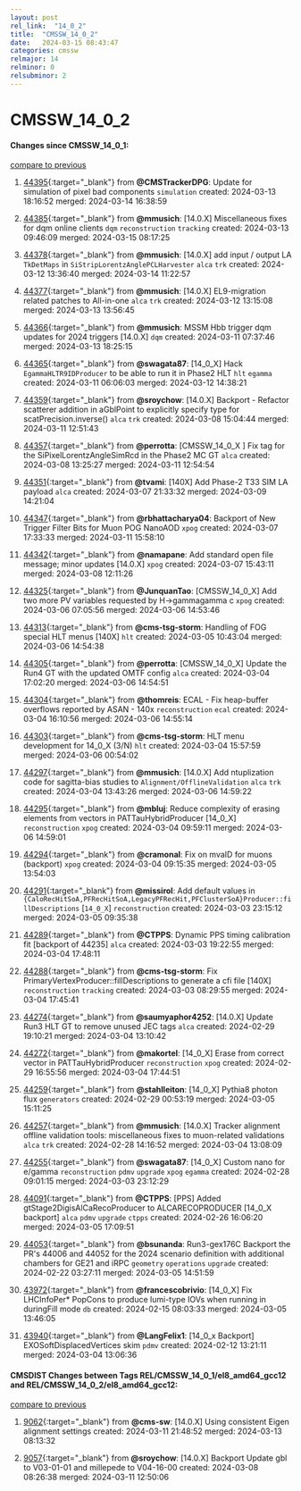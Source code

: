 ```yaml
---
layout: post
rel_link:  "14_0_2"
title:  "CMSSW_14_0_2"
date:   2024-03-15 08:43:47
categories: cmssw
relmajor: 14
relminor: 0
relsubminor: 2
---
```


# CMSSW_14_0_2
#### Changes since CMSSW_14_0_1:
[compare to previous](https://github.com/cms-sw/cmssw/compare/CMSSW_14_0_1...CMSSW_14_0_2)



1. [44395](http://github.com/cms-sw/cmssw/pull/44395){:target="_blank"}  from **@CMSTrackerDPG**: Update for simulation of pixel bad components `simulation` created: 2024-03-13 18:16:52 merged: 2024-03-14 16:38:59

2. [44385](http://github.com/cms-sw/cmssw/pull/44385){:target="_blank"}  from **@mmusich**: [14.0.X] Miscellaneous fixes for dqm online clients  `dqm` `reconstruction` `tracking` created: 2024-03-13 09:46:09 merged: 2024-03-15 08:17:25

3. [44378](http://github.com/cms-sw/cmssw/pull/44378){:target="_blank"}  from **@mmusich**: [14.0.X] add input / output LA `TkDetMaps` in `SiStripLorentzAnglePCLHarvester` `alca` `trk` created: 2024-03-12 13:36:40 merged: 2024-03-14 11:22:57

4. [44377](http://github.com/cms-sw/cmssw/pull/44377){:target="_blank"}  from **@mmusich**: [14.0.X] EL9-migration related patches to All-in-one `alca` `trk` created: 2024-03-12 13:15:08 merged: 2024-03-13 13:56:45

5. [44366](http://github.com/cms-sw/cmssw/pull/44366){:target="_blank"}  from **@mmusich**: MSSM Hbb trigger dqm updates for 2024 triggers [14.0.X] `dqm` created: 2024-03-11 07:37:46 merged: 2024-03-13 18:25:15

6. [44365](http://github.com/cms-sw/cmssw/pull/44365){:target="_blank"}  from **@swagata87**: [14_0_X] Hack `EgammaHLTR9IDProducer` to be able to run it in Phase2 HLT `hlt` `egamma` created: 2024-03-11 06:06:03 merged: 2024-03-12 14:38:21

7. [44359](http://github.com/cms-sw/cmssw/pull/44359){:target="_blank"}  from **@sroychow**: [14.0.X] Backport - Refactor scatterer addition in aGblPoint to explicitly specify type for scatPrecision.inverse() `alca` `trk` created: 2024-03-08 15:04:44 merged: 2024-03-11 12:51:43

8. [44357](http://github.com/cms-sw/cmssw/pull/44357){:target="_blank"}  from **@perrotta**: [CMSSW_14_0_X ] Fix tag for the SiPixelLorentzAngleSimRcd in the Phase2 MC GT `alca` created: 2024-03-08 13:25:27 merged: 2024-03-11 12:54:54

9. [44351](http://github.com/cms-sw/cmssw/pull/44351){:target="_blank"}  from **@tvami**: [140X] Add Phase-2 T33 SIM LA payload `alca` created: 2024-03-07 21:33:32 merged: 2024-03-09 14:21:04

10. [44347](http://github.com/cms-sw/cmssw/pull/44347){:target="_blank"}  from **@rbhattacharya04**: Backport of New Trigger Filter Bits for Muon POG NanoAOD `xpog` created: 2024-03-07 17:33:33 merged: 2024-03-11 15:58:10

11. [44342](http://github.com/cms-sw/cmssw/pull/44342){:target="_blank"}  from **@namapane**: Add standard open file message; minor updates [14.0.X] `xpog` created: 2024-03-07 15:43:11 merged: 2024-03-08 12:11:26

12. [44325](http://github.com/cms-sw/cmssw/pull/44325){:target="_blank"}  from **@JunquanTao**: [CMSSW_14_0_X] Add two more PV variables requested by H->gammagamma c `xpog` created: 2024-03-06 07:05:56 merged: 2024-03-06 14:53:46

13. [44313](http://github.com/cms-sw/cmssw/pull/44313){:target="_blank"}  from **@cms-tsg-storm**: Handling of FOG special HLT menus [140X] `hlt` created: 2024-03-05 10:43:04 merged: 2024-03-06 14:54:38

14. [44305](http://github.com/cms-sw/cmssw/pull/44305){:target="_blank"}  from **@perrotta**: [CMSSW_14_0_X] Update the Run4 GT with the updated OMTF config `alca` created: 2024-03-04 17:02:20 merged: 2024-03-06 14:54:51

15. [44304](http://github.com/cms-sw/cmssw/pull/44304){:target="_blank"}  from **@thomreis**: ECAL - Fix heap-buffer overflows reported by ASAN - 140x `reconstruction` `ecal` created: 2024-03-04 16:10:56 merged: 2024-03-06 14:55:14

16. [44303](http://github.com/cms-sw/cmssw/pull/44303){:target="_blank"}  from **@cms-tsg-storm**:  HLT menu development for 14_0_X (3/N) `hlt` created: 2024-03-04 15:57:59 merged: 2024-03-06 00:54:02

17. [44297](http://github.com/cms-sw/cmssw/pull/44297){:target="_blank"}  from **@mmusich**: [14.0.X] Add ntuplization code for sagitta-bias studies to `Alignment/OfflineValidation` `alca` `trk` created: 2024-03-04 13:43:26 merged: 2024-03-06 14:59:22

18. [44295](http://github.com/cms-sw/cmssw/pull/44295){:target="_blank"}  from **@mbluj**: Reduce complexity of erasing elements from vectors in PATTauHybridProducer [14_0_X] `reconstruction` `xpog` created: 2024-03-04 09:59:11 merged: 2024-03-06 14:59:01

19. [44294](http://github.com/cms-sw/cmssw/pull/44294){:target="_blank"}  from **@cramonal**: Fix on mvaID for muons (backport) `xpog` created: 2024-03-04 09:15:35 merged: 2024-03-05 13:54:03

20. [44291](http://github.com/cms-sw/cmssw/pull/44291){:target="_blank"}  from **@missirol**: Add default values in `{CaloRecHitSoA,PFRecHitSoA,LegacyPFRecHit,PFClusterSoA}Producer::fillDescriptions` [`14_0_X`] `reconstruction` created: 2024-03-03 23:15:12 merged: 2024-03-05 09:35:38

21. [44289](http://github.com/cms-sw/cmssw/pull/44289){:target="_blank"}  from **@CTPPS**: Dynamic PPS timing calibration fit [backport of 44235] `alca` created: 2024-03-03 19:22:55 merged: 2024-03-04 17:48:11

22. [44288](http://github.com/cms-sw/cmssw/pull/44288){:target="_blank"}  from **@cms-tsg-storm**: Fix PrimaryVertexProducer::fillDescriptions to generate a cfi file [140X] `reconstruction` `tracking` created: 2024-03-03 08:29:55 merged: 2024-03-04 17:45:41

23. [44274](http://github.com/cms-sw/cmssw/pull/44274){:target="_blank"}  from **@saumyaphor4252**: [14.0.X] Update Run3 HLT GT to remove unused JEC tags `alca` created: 2024-02-29 19:10:21 merged: 2024-03-04 13:10:42

24. [44272](http://github.com/cms-sw/cmssw/pull/44272){:target="_blank"}  from **@makortel**: [14_0_X] Erase from correct vector in PATTauHybridProducer `reconstruction` `xpog` created: 2024-02-29 16:55:56 merged: 2024-03-04 17:44:51

25. [44259](http://github.com/cms-sw/cmssw/pull/44259){:target="_blank"}  from **@stahlleiton**: [14_0_X] Pythia8 photon flux `generators` created: 2024-02-29 00:53:19 merged: 2024-03-05 15:11:25

26. [44257](http://github.com/cms-sw/cmssw/pull/44257){:target="_blank"}  from **@mmusich**: [14.0.X]  Tracker alignment offline validation tools: miscellaneous fixes to muon-related validations `alca` `trk` created: 2024-02-28 14:16:52 merged: 2024-03-04 13:08:09

27. [44255](http://github.com/cms-sw/cmssw/pull/44255){:target="_blank"}  from **@swagata87**: [14_0_X] Custom nano for e/gamma `reconstruction` `pdmv` `upgrade` `xpog` `egamma` created: 2024-02-28 09:01:15 merged: 2024-03-03 23:12:29

28. [44091](http://github.com/cms-sw/cmssw/pull/44091){:target="_blank"}  from **@CTPPS**: [PPS] Added gtStage2DigisAlCaRecoProducer to ALCARECOPRODUCER [14_0_X backport] `alca` `pdmv` `upgrade` `ctpps` created: 2024-02-26 16:06:20 merged: 2024-03-05 17:09:51

29. [44053](http://github.com/cms-sw/cmssw/pull/44053){:target="_blank"}  from **@bsunanda**: Run3-gex176C Backport the PR's 44006 and 44052 for the 2024 scenario definition with additional chambers for GE21 and iRPC `geometry` `operations` `upgrade` created: 2024-02-22 03:27:11 merged: 2024-03-05 14:51:59

30. [43972](http://github.com/cms-sw/cmssw/pull/43972){:target="_blank"}  from **@francescobrivio**: [14_0_X] Fix LHCInfoPer* PopCons to produce lumi-type IOVs when running in duringFill mode `db` created: 2024-02-15 08:03:33 merged: 2024-03-05 13:46:05

31. [43940](http://github.com/cms-sw/cmssw/pull/43940){:target="_blank"}  from **@LangFelix1**: [14_0_x Backport] EXOSoftDisplacedVertices skim `pdmv` created: 2024-02-12 13:21:11 merged: 2024-03-04 13:06:36

#### CMSDIST Changes between Tags REL/CMSSW_14_0_1/el8_amd64_gcc12 and REL/CMSSW_14_0_2/el8_amd64_gcc12:
[compare to previous](https://github.com/cms-sw/cmsdist/compare/REL/CMSSW_14_0_1/el8_amd64_gcc12...REL/CMSSW_14_0_2/el8_amd64_gcc12)



1. [9062](http://github.com/cms-sw/cmsdist/pull/9062){:target="_blank"}  from **@cms-sw**: [14.0.X] Using consistent Eigen alignment settings created: 2024-03-11 21:48:52 merged: 2024-03-13 08:13:32

2. [9057](http://github.com/cms-sw/cmsdist/pull/9057){:target="_blank"}  from **@sroychow**: [14.0.X]  Backport Update gbl to V03-01-01 and millepede to V04-16-00 created: 2024-03-08 08:26:38 merged: 2024-03-11 12:50:06
